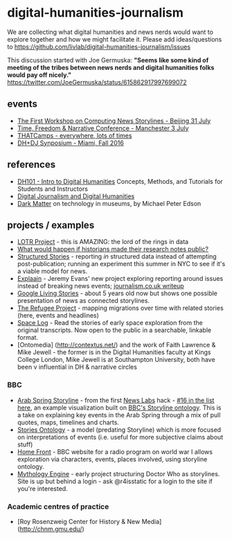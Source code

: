 # digital-humanities-journalism
We are collecting what digital humanities and news nerds would want to explore together and how we might facilitate it. Please add ideas/questions to https://github.com/livlab/digital-humanities-journalism/issues

This discussion started with Joe Germuska: 
**"Seems like some kind of meeting of the tribes between news nerds and digital humanities folks would pay off nicely."** 
https://twitter.com/JoeGermuska/status/615862917997699072

## events

* [The First Workshop on Computing News Storylines - Beijing 31 July](http://www.understandinglanguagebymachines.org/newsstory15/)
* [Time, Freedom & Narrative Conference - Manchester 3 July](https://timefreedomnarrative.wordpress.com/programme/)
* [THATCamps - everywhere, lots of times](http://thatcamp.org/)
* [DH+DJ Synposium - Miami, Fall 2016](https://twitter.com/albertocairo/status/616265345939013632)

## references

* [DH101 - Intro to Digital Humanities](http://dh101.humanities.ucla.edu/) Concepts, Methods, and Tutorials for Students and Instructors
* [Digital Journalism and Digital Humanities](http://www.dancohen.org/2012/02/08/digital-journalism-and-digital-humanities/)
* [Dark Matter](https://medium.com/tedx-experience/dark-matter-a6c7430d84d1) on technology in museums, by Michael Peter Edson

## projects / examples

* [LOTR Project](http://lotrproject.com/) - this is AMAZING: the lord of the rings in data 
* [What would happen if historians made their research notes public?](http://wcm1.web.rice.edu/open-notebook-history.html)
* [Structured Stories](http://www.structuredstories.com/) - reporting *in* structured data instead of attempting post-publication; running an experiment this summer in NYC to see if it's a viable model for news.
* [Explaain](http://explaain.com/) - Jeremy Evans' new project exploring reporting around issues instead of breaking news events; [journalism.co.uk writeup](https://www.journalism.co.uk/news/issues-not-news-how-explaain-wants-to-reinvent-the-article/s2/a565019/)
* [Google Living Stories](http://livingstories.googlelabs.com/) - about 5 years old now but shows one possible presentation of news as connected storylines.
* [The Refugee Project](http://www.therefugeeproject.org/#) - mapping migrations over time with related stories (here, events and headlines)
* [Space Log](http://spacelog.org/) - Read the stories of early space exploration from the original transcripts. Now open to the public in a searchable, linkable format.
* [Ontomedia] (http://contextus.net/) and the work of Faith Lawrence & Mike Jewell - the former is in the Digital Humanities faculty at Kings College London, Mike Jewell is at Southampton University, both have been v influential in DH & narrative circles

### BBC
* [Arab Spring Storyline](http://story-newshack.rhcloud.com/) - from the first [News Labs](http://bbcnewslabs.co.uk) hack - [#16 in the list here](http://newshack.co.uk/newshack-2013/hacks/), an example visualization built on [BBC's Storyline ontology](http://www.bbc.co.uk/ontologies/storyline). This is a take on explaining key events in the Arab Spring through a mix of pull quotes, maps, timelines and charts.
* [Stories Ontology](http://contextus.net/stories) - a model (predating Storyline) which is more focused on interpretations of events (i.e. useful for more subjective claims about stuff)
* [Home Front](http://homefront.ch.bbc.co.uk/) - BBC website for a radio program on world war I allows exploration via characters, events, places involved, using storyline ontology.
* [Mythology Engine](http://www.bbc.co.uk/blogs/researchanddevelopment/2010/03/the-mythology-engine-represent.shtml) - early project structuring Doctor Who as storylines. Site is up but behind a login - ask @r4isstatic for a login to the site if you're interested.

### Academic centres of practice
* [Roy Rosenzweig Center for History & New Media] (http://chnm.gmu.edu/)
